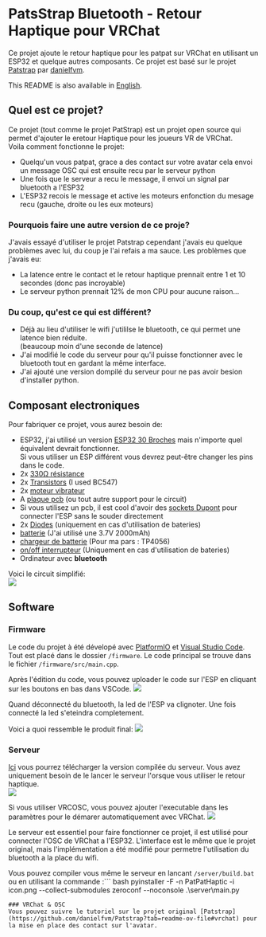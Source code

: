 # PatsStrap Bluetooth - Retour Haptique pour VRChat
Ce projet ajoute le retour haptique pour les patpat sur VRChat en utilisant un ESP32 et quelque autres composants. Ce projet est basé sur le projet [Patstrap](https://github.com/danielfvm/Patstrap) par [danielfvm](https://github.com/danielfvm).

This README is also available in [English](https://github.com/kikookraft/HapticPatPat/blob/main/README.md).

## Quel est ce projet?
Ce projet (tout comme le projet PatStrap) est un projet open source qui permet d'ajouter le eretour Haptique pour les joueurs VR de VRChat.  
Voila comment fonctionne le projet:
- Quelqu'un vous patpat, grace a des contact sur votre avatar cela envoi un message OSC qui est ensuite recu par le serveur python 
- Une fois que le serveur a recu le message, il envoi un signal par bluetooth a l'ESP32
- L'ESP32 recois le message et active les moteurs enfonction du mesage recu (gauche, droite ou les eux moteurs)

### Pourquois faire une autre version de ce proje?
J'avais essayé d'utiliser le projet Patstrap cependant j'avais eu quelque problèmes avec lui, du coup je l'ai refais a ma sauce. 
Les problèmes que j'avais eu:
- La latence entre le contact et le retour haptique prennait entre 1 et 10 secondes (donc pas incroyable)
- Le serveur python prennait 12% de mon CPU pour aucune raison...

### Du coup, qu'est ce qui est différent?
- Déjà au lieu d'utiliser le wifi j'utililse le bluetooth, ce qui permet une latence bien réduite.   
 (beaucoup moin d'une seconde de latence)
- J'ai modifié le code du serveur pour qu'il puisse fonctionner avec le bluetooth tout en gardant la même interface.
- J'ai ajouté une version dompilé du serveur pour ne pas avoir besion d'installer python.

## Composant electroniques
Pour fabriquer ce projet, vous aurez besoin de:
- ESP32, j'ai utilisé un version [ESP32 30 Broches](https://aliexpress.com/item/1005005970816555.html) mais n'importe quel équivalent devrait fonctionner.  
Si vous utiliser un ESP différent vous devrez peut-être changer les pins dans le code.
- 2x [330Ω résistance](https://aliexpress.com/item/1005006362959267.html)
- 2x [Transistors](https://aliexpress.com/item/1005005755402536.html) (I used BC547)
- 2x [moteur vibrateur](https://aliexpress.com/item/1005001446097852.html)
- A [plaque pcb](https://aliexpress.com/item/1005006365975004.html) (ou tout autre support pour le circuit)
- Si vous utilisez un pcb, il est cool d'avoir des [sockets Dupont](https://amzn.eu/d/i0pZoIV) pour connecter l'ESP sans le souder directement
- 2x [Diodes](https://aliexpress.com/item/1005006054373731.html) (uniquement en cas d'utilisation de bateries)
- [batterie](https://www.amazon.com/dp/B0B7N2T1TD?psc=1&ref=ppx_yo2ov_dt_b_product_details) (J'ai utilisé une 3.7V 2000mAh)
- [chargeur de batterie](https://aliexpress.com/item/1005006274938832.html) (Pour ma pars : TP4056)
- [on/off interrupteur](https://aliexpress.com/item/1005003938856402.html) (Uniquement en cas d'utilisation de bateries)
- Ordinateur avec **bluetooth**   
 
Voici le circuit simplifié:  
![](https://raw.githubusercontent.com/kikookraft/HapticPatPat/main/img/final_circuit.png)

## Software
### Firmware
Le code du projet à été dévelopé avec [PlatformIO](https://platformio.org/platformio-ide) et [Visual Studio Code](https://code.visualstudio.com/).
Tout est placé dans le dossier `/firmware`.
Le code principal se trouve dans le fichier `/firmware/src/main.cpp`.

Après l'édition du code, vous pouvez uploader le code sur l'ESP en cliquant sur les boutons en bas dans VSCode.
![](https://raw.githubusercontent.com/kikookraft/HapticPatPat/main/img/vsc.png)

Quand déconnecté du bluetooth, la led de l'ESP va clignoter. Une fois connecté la led s'eteindra completement.

Voici a quoi ressemble le produit final:
![](https://raw.githubusercontent.com/kikookraft/HapticPatPat/main/img/geek_sandwich.jpg)

### Serveur
[Ici](https://github.com/kikookraft/HapticPatPat/releases) vous pourrez télécharger la version compilée du serveur.
Vous avez uniquement besoin de le lancer le serveur l'orsque vous utiliser le retour haptique.  
![](https://raw.githubusercontent.com/kikookraft/HapticPatPat/main/img/UI.png)

Si vous utiliser VRCOSC, vous pouvez ajouter l'executable dans les paramètres pour le démarer automatiquement avec VRChat. 
![](https://raw.githubusercontent.com/kikookraft/HapticPatPat/main/img/vrcosc.png)

Le serveur est essentiel pour faire fonctionner ce projet, il est utilisé pour connecter l'OSC de VRChat a l'ESP32.
L'interface est le même que le projet original, mais l'implémentation a été modifié pour permetre l'utilisation du bluetooth a la place du wifi.

Vous pouvez compiler vous même le serveur en lancant `/server/build.bat` ou en utilisant la commande :``` bash
pyinstaller -F -n PatPatHaptic -i icon.png --collect-submodules zeroconf --noconsole .\server\main.py
```
### VRChat & OSC
Vous pouvez suivre le tutoriel sur le projet original [Patstrap](https://github.com/danielfvm/Patstrap?tab=readme-ov-file#vrchat) pour la mise en place des contact sur l'avatar.
